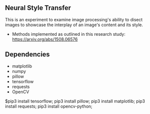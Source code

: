 ## Neural Style Transfer

This is an experiment to examine image processing's ability to disect images to
showcase the interplay of an image's content and its style.

- Methods implemented as outlined in this research study: https://arxiv.org/abs/1508.06576

## Dependencies

- matplotlib
- numpy
- pillow
- tensorflow
- requests
- OpenCV

$pip3 install tensorflow;
pip3 install pillow;
pip3 install matplotlib;
pip3 install requests;
pip3 install opencv-python;
